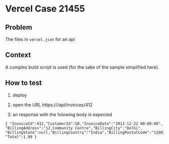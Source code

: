 # Vercel Case 21455

## Problem

The files in `vercel.json` for an api

## Context

A complex build script is used (for the sake of the sample simplified here).

## How to test

1. deploy

2. open the URL https://<domain>/api/invoices/412

3. an response with the folowing body is expected

```
{ "InvoiceId":412,"CustomerId":58,"InvoiceDate":"2013-12-22 00:00:00",
"BillingAddress":"12,Community Centre","BillingCity":"Delhi",
"BillingState":null,"BillingCountry":"India","BillingPostalCode":"110017",
"Total":1.99 }
```
